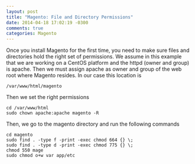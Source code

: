 ```yaml
---
layout: post
title: "Magento: File and Directory Permissions"
date: 2014-04-18 17:02:19 -0300
comments: true
categories: Magento
---
```

Once you install Magento for the first time, you need to make sure files and directories hold the right set of permissions. We assume in this example that we are working on a CentOS platform and the httpd (owner and group) is apache. Then we must assign apache as owner and group of the web root where Magento resides. In our case this location is
    
    /var/www/html/magento

Then we set the right permissions

    cd /var/www/html
    sudo chown apache:apache magento -R 

Then, we go to the magento directory and run the following commands

    cd magento
    sudo find . -type f -print -exec chmod 664 {} \;
    sudo find . -type d -print -exec chmod 775 {} \;
    chmod 550 mage
    sudo chmod o+w var app/etc